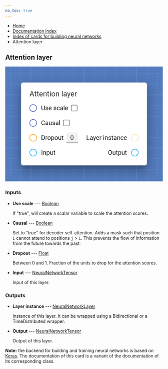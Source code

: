 ```yaml
---
no_toc: true
---
```


<ul class="breadcrumb">
    <li><a href="">Home</a></li>
    <li><a href="documentation">Documentation index</a></li>
    <li><a href="neural-network-cards/">Index of cards for building neural networks</a></li>
    <li>Attention layer</li>
</ul>

## Attention layer



!["Attention layer" card](assets/img/neural-network-cards/layer_Attention.png)


### Inputs


* **Use scale** --- [Boolean](types/Boolean)

  If "true", will create a scalar variable to scale the attention scores.

* **Causal** --- [Boolean](types/Boolean)

  Set to "true" for decoder self-attention. Adds a mask such that position `i` cannot attend to positions `j` > `i`. This prevents the flow of information from the future towards the past.

* **Dropout** --- [Float](types/Float)

  Between 0 and 1. Fraction of the units to drop for the attention scores.

* **Input** --- [NeuralNetworkTensor](types/NeuralNetworkTensor)

  Input of this layer.





### Outputs


* **Layer instance** --- [NeuralNetworkLayer](types/NeuralNetworkLayer)

  Instance of this layer. It can be wrapped using a Bidirectional or a TimeDistributed wrapper.

* **Output** --- [NeuralNetworkTensor](types/NeuralNetworkTensor)

  Output of this layer.






**Note:** the backend for building and training neural networks is based on [Keras](https://keras.io/). The documentation of this card is a variant of the documentation of its corresponding class.
